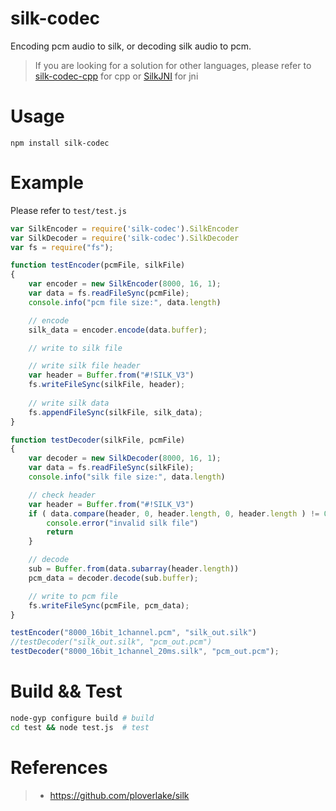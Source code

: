 # silk-codec

Encoding pcm audio to silk, or decoding silk audio to pcm.

> If you are looking for a solution for other languages, please refer to [silk-codec-cpp](https://github.com/JarvisChu/silk-codec-cpp) for cpp
> or [SilkJNI](https://github.com/JarvisChu/SilkJNI) for jni

# Usage

```
npm install silk-codec
```

# Example

Please refer to `test/test.js`

```javascript
var SilkEncoder = require('silk-codec').SilkEncoder
var SilkDecoder = require('silk-codec').SilkDecoder
var fs = require("fs");

function testEncoder(pcmFile, silkFile)
{
    var encoder = new SilkEncoder(8000, 16, 1);
    var data = fs.readFileSync(pcmFile);
    console.info("pcm file size:", data.length)

    // encode
    silk_data = encoder.encode(data.buffer);

    // write to silk file

    // write silk file header
    var header = Buffer.from("#!SILK_V3")
    fs.writeFileSync(silkFile, header);
    
    // write silk data
    fs.appendFileSync(silkFile, silk_data);
}

function testDecoder(silkFile, pcmFile)
{
    var decoder = new SilkDecoder(8000, 16, 1);
    var data = fs.readFileSync(silkFile);
    console.info("silk file size:", data.length)

    // check header
    var header = Buffer.from("#!SILK_V3")
    if ( data.compare(header, 0, header.length, 0, header.length ) != 0){
        console.error("invalid silk file")
        return
    }

    // decode
    sub = Buffer.from(data.subarray(header.length))
    pcm_data = decoder.decode(sub.buffer);

    // write to pcm file
    fs.writeFileSync(pcmFile, pcm_data);
}

testEncoder("8000_16bit_1channel.pcm", "silk_out.silk")
//testDecoder("silk_out.silk", "pcm_out.pcm")
testDecoder("8000_16bit_1channel_20ms.silk", "pcm_out.pcm");
```

# Build && Test

```bash
node-gyp configure build # build
cd test && node test.js  # test
```

# References
> - https://github.com/ploverlake/silk

